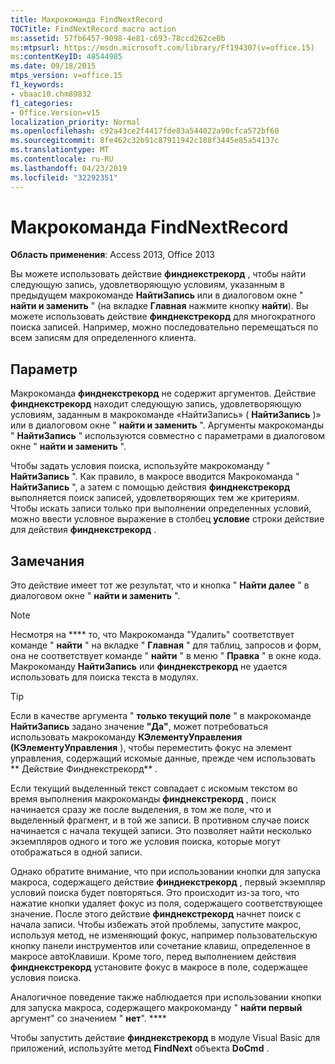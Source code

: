 ```yaml
---
title: Макрокоманда FindNextRecord
TOCTitle: FindNextRecord macro action
ms:assetid: 57fb6457-9098-4e81-c693-78ccd262ce0b
ms:mtpsurl: https://msdn.microsoft.com/library/Ff194307(v=office.15)
ms:contentKeyID: 48544985
ms.date: 09/18/2015
mtps_version: v=office.15
f1_keywords:
- vbaac10.chm89832
f1_categories:
- Office.Version=v15
localization_priority: Normal
ms.openlocfilehash: c92a43ce2f4417fde83a544022a90cfca572bf60
ms.sourcegitcommit: 8fe462c32b91c87911942c188f3445e85a54137c
ms.translationtype: MT
ms.contentlocale: ru-RU
ms.lasthandoff: 04/23/2019
ms.locfileid: "32292351"
---
```

# <a name="findnextrecord-macro-action"></a>Макрокоманда FindNextRecord


**Область применения**: Access 2013, Office 2013

Вы можете использовать действие **финднекстрекорд** , чтобы найти следующую запись, удовлетворяющую условиям, указанным в предыдущем макрокоманде **НайтиЗапись** или в диалоговом окне " **найти и заменить** " (на вкладке **Главная** нажмите кнопку **найти**). Вы можете использовать действие **финднекстрекорд** для многократного поиска записей. Например, можно последовательно перемещаться по всем записям для определенного клиента.

## <a name="setting"></a>Параметр

Макрокоманда **финднекстрекорд** не содержит аргументов. Действие **финднекстрекорд** находит следующую запись, удовлетворяющую условиям, заданным в макрокоманде «НайтиЗапись» ( **НайтиЗапись** )» или в диалоговом окне " **найти и заменить** ". Аргументы макрокоманды " **НайтиЗапись** " используются совместно с параметрами в диалоговом окне " **найти и заменить** ".

Чтобы задать условия поиска, используйте макрокоманду " **НайтиЗапись** ". Как правило, в макросе вводится Макрокоманда " **НайтиЗапись** ", а затем с помощью действия **финднекстрекорд** выполняется поиск записей, удовлетворяющих тем же критериям. Чтобы искать записи только при выполнении определенных условий, можно ввести условное выражение в столбец **условие** строки действие для действия **финднекстрекорд** .

## <a name="remarks"></a>Замечания

Это действие имеет тот же результат, что и кнопка " **Найти далее** " в диалоговом окне " **найти и заменить** ".

> [!NOTE]
> Несмотря на **** то, что Макрокоманда "Удалить" соответствует команде " **найти** " на вкладке " **Главная** " для таблиц, запросов и форм, она не соответствует команде " **найти** " в меню " **Правка** " в окне кода. Макрокоманду **НайтиЗапись** или **финднекстрекорд** не удается использовать для поиска текста в модулях.

> [!TIP]
> Если в качестве аргумента " **только текущий поле** " в макрокоманде **НайтиЗапись** задано значение **"Да"**, может потребоваться использовать макрокоманду **КЭлементуУправления (КЭлементуУправления** ), чтобы переместить фокус на элемент управления, содержащий искомые данные, прежде чем использовать ** Действие Финднекстрекорд** .

Если текущий выделенный текст совпадает с искомым текстом во время выполнения макрокоманды **финднекстрекорд** , поиск начинается сразу же после выделения, в том же поле, что и выделенный фрагмент, и в той же записи. В противном случае поиск начинается с начала текущей записи. Это позволяет найти несколько экземпляров одного и того же условия поиска, которые могут отображаться в одной записи.

Однако обратите внимание, что при использовании кнопки для запуска макроса, содержащего действие **финднекстрекорд** , первый экземпляр условий поиска будет повторяться. Это происходит из-за того, что нажатие кнопки удаляет фокус из поля, содержащего соответствующее значение. После этого действие **финднекстрекорд** начнет поиск с начала записи. Чтобы избежать этой проблемы, запустите макрос, используя метод, не изменяющий фокус, например пользовательскую кнопку панели инструментов или сочетание клавиш, определенное в макросе автоКлавиши. Кроме того, перед выполнением действия **финднекстрекорд** установите фокус в макросе в поле, содержащее условия поиска.

Аналогичное поведение также наблюдается при использовании кнопки для запуска макроса, содержащего макрокоманду " **найти первый** аргумент" со значением " **нет**". ****

Чтобы запустить действие **финднекстрекорд** в модуле Visual Basic для приложений, используйте метод **FindNext** объекта **DoCmd** .

